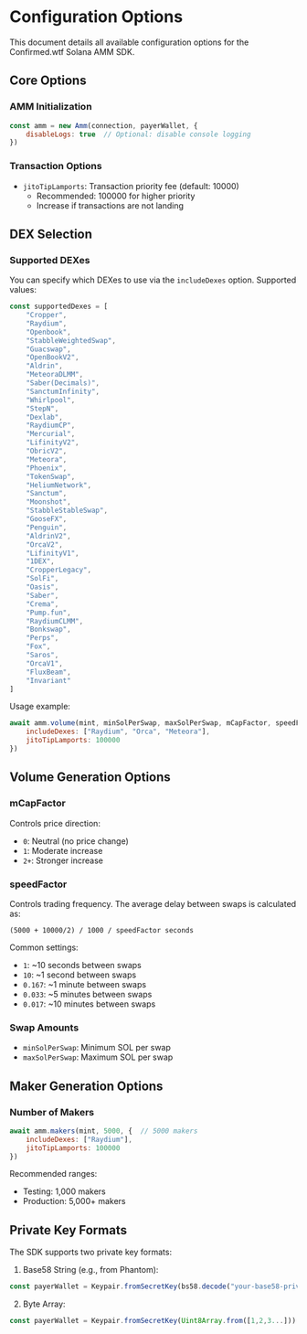 # Configuration Options

This document details all available configuration options for the Confirmed.wtf Solana AMM SDK.

## Core Options

### AMM Initialization
```javascript
const amm = new Amm(connection, payerWallet, {
    disableLogs: true  // Optional: disable console logging
})
```

### Transaction Options
- `jitoTipLamports`: Transaction priority fee (default: 10000)
  - Recommended: 100000 for higher priority
  - Increase if transactions are not landing

## DEX Selection

### Supported DEXes
You can specify which DEXes to use via the `includeDexes` option. Supported values:

```javascript
const supportedDexes = [
    "Cropper",
    "Raydium",
    "Openbook",
    "StabbleWeightedSwap",
    "Guacswap",
    "OpenBookV2",
    "Aldrin",
    "MeteoraDLMM",
    "Saber(Decimals)",
    "SanctumInfinity",
    "Whirlpool",
    "StepN",
    "Dexlab",
    "RaydiumCP",
    "Mercurial",
    "LifinityV2",
    "ObricV2",
    "Meteora",
    "Phoenix",
    "TokenSwap",
    "HeliumNetwork",
    "Sanctum",
    "Moonshot",
    "StabbleStableSwap",
    "GooseFX",
    "Penguin",
    "AldrinV2",
    "OrcaV2",
    "LifinityV1",
    "1DEX",
    "CropperLegacy",
    "SolFi",
    "Oasis",
    "Saber",
    "Crema",
    "Pump.fun",
    "RaydiumCLMM",
    "Bonkswap",
    "Perps",
    "Fox",
    "Saros",
    "OrcaV1",
    "FluxBeam",
    "Invariant"
]
```

Usage example:
```javascript
await amm.volume(mint, minSolPerSwap, maxSolPerSwap, mCapFactor, speedFactor, {
    includeDexes: ["Raydium", "Orca", "Meteora"],
    jitoTipLamports: 100000
})
```

## Volume Generation Options

### mCapFactor
Controls price direction:
- `0`: Neutral (no price change)
- `1`: Moderate increase
- `2+`: Stronger increase

### speedFactor
Controls trading frequency. The average delay between swaps is calculated as:
```
(5000 + 10000/2) / 1000 / speedFactor seconds
```

Common settings:
- `1`: ~10 seconds between swaps
- `10`: ~1 second between swaps
- `0.167`: ~1 minute between swaps
- `0.033`: ~5 minutes between swaps
- `0.017`: ~10 minutes between swaps

### Swap Amounts
- `minSolPerSwap`: Minimum SOL per swap 
- `maxSolPerSwap`: Maximum SOL per swap 

## Maker Generation Options

### Number of Makers
```javascript
await amm.makers(mint, 5000, {  // 5000 makers
    includeDexes: ["Raydium"],
    jitoTipLamports: 100000
})
```

Recommended ranges:
- Testing: 1,000 makers
- Production: 5,000+ makers

## Private Key Formats

The SDK supports two private key formats:

1. Base58 String (e.g., from Phantom):
```javascript
const payerWallet = Keypair.fromSecretKey(bs58.decode("your-base58-private-key"))
```

2. Byte Array:
```javascript
const payerWallet = Keypair.fromSecretKey(Uint8Array.from([1,2,3...]))
```